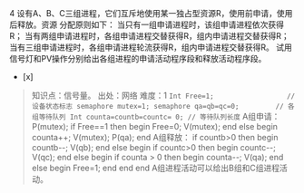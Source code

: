 4
设有A、B、C三组进程，它们互斥地使用某一独占型资源R，使用前申请，使用后释放。资源 分配原则如下：
   当只有一组申请进程时，该组申请进程依次获得R；
   当有两组申请进程时，各组申请进程交替获得R，组内申请进程交替获得R；
   当有三组申请进程时，各组申请进程轮流获得R，组内申请进程交替获得R。
试用信号灯和PV操作分别给出各组进程的申请活动程序段和释放活动程序段。
- [x]  

> 知识点：信号量。
> 出处：网络
> 难度：1
>     ```
>      Int Free=1;                  // 设备状态标志
>      semaphore mutex=1;
>      semaphore qa=qb=qc=0;         // 各组等待队列
>      Int counta=countb=countc= 0; // 等待队列长度
>     ```
> A组申请： P(mutex); if Free==1 then begin Free=0; V(mutex); end else begin
> counta++; V(mutex); P(qa); end
> A组释放： if countb>0 then begin countb--; V(qb); end else begin if countc>0 then
> begin countc--; V(qc); end else begin if counta > 0 then begin counta--;
> V(qa); end else begin Free=1; end end end
> A组进程活动可以给出B组和C组进程活动。

